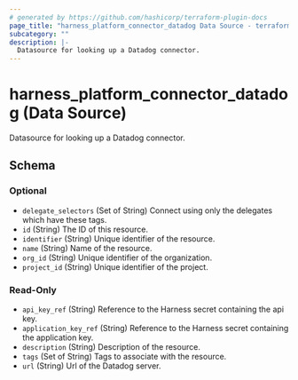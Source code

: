 ```yaml
---
# generated by https://github.com/hashicorp/terraform-plugin-docs
page_title: "harness_platform_connector_datadog Data Source - terraform-provider-harness"
subcategory: ""
description: |-
  Datasource for looking up a Datadog connector.
---
```


# harness_platform_connector_datadog (Data Source)

Datasource for looking up a Datadog connector.



<!-- schema generated by tfplugindocs -->
## Schema

### Optional

- `delegate_selectors` (Set of String) Connect using only the delegates which have these tags.
- `id` (String) The ID of this resource.
- `identifier` (String) Unique identifier of the resource.
- `name` (String) Name of the resource.
- `org_id` (String) Unique identifier of the organization.
- `project_id` (String) Unique identifier of the project.

### Read-Only

- `api_key_ref` (String) Reference to the Harness secret containing the api key.
- `application_key_ref` (String) Reference to the Harness secret containing the application key.
- `description` (String) Description of the resource.
- `tags` (Set of String) Tags to associate with the resource.
- `url` (String) Url of the Datadog server.


